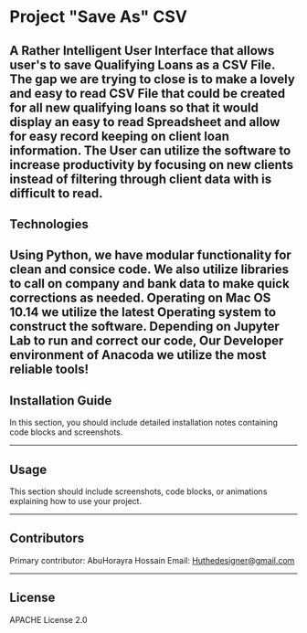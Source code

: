 # Project "Save As" CSV
A Rather Intelligent User Interface that allows user's to save Qualifying Loans as a CSV File.
The gap we are trying to close is to make a lovely and easy to read CSV File that could be created for all new qualifying loans so that it would display an easy to read Spreadsheet and allow for easy record keeping on client loan information. The User can utilize the software to increase productivity by focusing on new clients instead of filtering through client data with is difficult to read.
---


## Technologies
Using Python, we have modular functionality for clean and consice code.
We also utilize libraries to call on company and bank data to make quick corrections as needed.
Operating on Mac OS 10.14 we utilize the latest Operating system to construct the software.
Depending on Jupyter Lab to run and correct our code, Our Developer environment of Anacoda we utilize the most reliable tools!
---


## Installation Guide

In this section, you should include detailed installation notes containing code blocks and screenshots.

---

## Usage

This section should include screenshots, code blocks, or animations explaining how to use your project.

---

## Contributors
Primary contributor: AbuHorayra Hossain 
Email: Huthedesigner@gmail.com

---

## License
APACHE License 2.0
